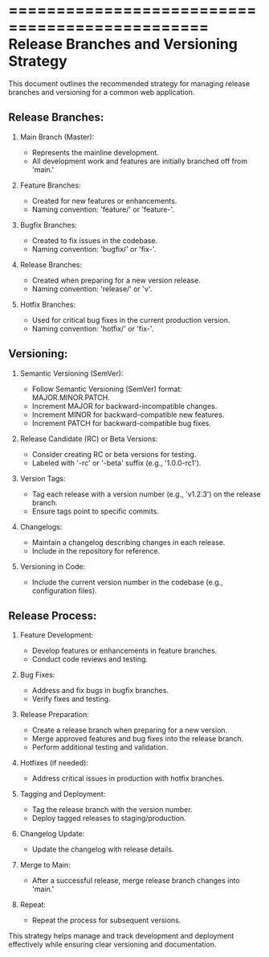 ===============================================
Release Branches and Versioning Strategy
===============================================

This document outlines the recommended strategy for managing release branches and versioning for a common web application.

Release Branches:
-----------------

1. Main Branch (Master):
   - Represents the mainline development.
   - All development work and features are initially branched off from 'main.'

2. Feature Branches:
   - Created for new features or enhancements.
   - Naming convention: 'feature/<feature-name>' or 'feature-<feature-name>'.

3. Bugfix Branches:
   - Created to fix issues in the codebase.
   - Naming convention: 'bugfix/<issue-description>' or 'fix-<issue-description>'.

4. Release Branches:
   - Created when preparing for a new version release.
   - Naming convention: 'release/<version-number>' or 'v<version-number>'.

5. Hotfix Branches:
   - Used for critical bug fixes in the current production version.
   - Naming convention: 'hotfix/<issue-description>' or 'fix-<issue-description>'.

Versioning:
-----------

1. Semantic Versioning (SemVer):
   - Follow Semantic Versioning (SemVer) format: MAJOR.MINOR.PATCH.
   - Increment MAJOR for backward-incompatible changes.
   - Increment MINOR for backward-compatible new features.
   - Increment PATCH for backward-compatible bug fixes.

2. Release Candidate (RC) or Beta Versions:
   - Consider creating RC or beta versions for testing.
   - Labeled with '-rc' or '-beta' suffix (e.g., '1.0.0-rc1').

3. Version Tags:
   - Tag each release with a version number (e.g., 'v1.2.3') on the release branch.
   - Ensure tags point to specific commits.

4. Changelogs:
   - Maintain a changelog describing changes in each release.
   - Include in the repository for reference.

5. Versioning in Code:
   - Include the current version number in the codebase (e.g., configuration files).

Release Process:
----------------

1. Feature Development:
   - Develop features or enhancements in feature branches.
   - Conduct code reviews and testing.

2. Bug Fixes:
   - Address and fix bugs in bugfix branches.
   - Verify fixes and testing.

3. Release Preparation:
   - Create a release branch when preparing for a new version.
   - Merge approved features and bug fixes into the release branch.
   - Perform additional testing and validation.

4. Hotfixes (if needed):
   - Address critical issues in production with hotfix branches.

5. Tagging and Deployment:
   - Tag the release branch with the version number.
   - Deploy tagged releases to staging/production.

6. Changelog Update:
   - Update the changelog with release details.

7. Merge to Main:
   - After a successful release, merge release branch changes into 'main.'

8. Repeat:
   - Repeat the process for subsequent versions.

This strategy helps manage and track development and deployment effectively while ensuring clear versioning and documentation.
